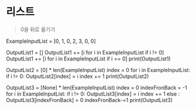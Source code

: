 # 리스트

> 0을 뒤로 옮기기

ExampleInputList = [0, 1, 0, 2, 3, 0, 0]

OutputList1 = []
OutputList1 += [i for i in ExampleInputList if i != 0]
OutputList1 += [i for i in ExampleInputList if i == 0]
print(OutputList1)

OutputList2 = [0] * len(ExampleInputList)
index = 0
for i in ExampleInputList:
    if i != 0:
        OutputList2[index] = i
        index += 1
print(OutputList2)

OutputList3 = [None] * len(ExampleInputList)
index = 0
indexFronBack = -1
for i in ExampleInputList:
    if i != 0:
        OutputList3[index] = i
        index += 1
    else :
        OutputList3[indexFronBack] = 0
        indexFronBack-=1
print(OutputList3)
